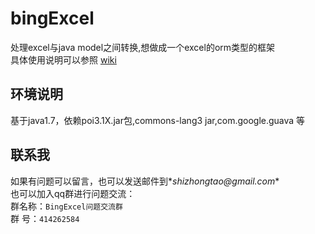 
# bingExcel  

处理excel与java model之间转换,想做成一个excel的orm类型的框架  
具体使用说明可以参照 [wiki](https://github.com/bingyulei007/bingExcel/wiki)
## 环境说明
基于java1.7，依赖poi3.1X.jar包,commons-lang3 jar,com.google.guava 等
## 联系我
如果有问题可以留言，也可以发送邮件到*_shizhongtao@gmail.com_*  
也可以加入qq群进行问题交流：  
群名称：`BingExcel问题交流群`  
群   号：`414262584`

